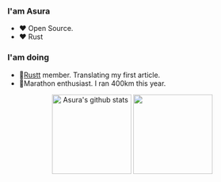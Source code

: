### I'am Asura
- :heart: Open Source.
- :heart: Rust

### I'am doing
- :green_book:[Rustt](https://rusttt.com) member. Translating my first article.
- :running:Marathon enthusiast. I ran 400km this year.

<p align="center" height="240">
  <img height="160" src="https://github-readme-stats-one-bice.vercel.app/api?username=asur4s&show_icons=true" alt="Asura's github stats" />
  <img height="160" src="https://github-readme-stats.vercel.app/api/top-langs/?username=asur4s&hide=html,css,dockerfile,shell,ejs,stylus,javascript&count_private=true&show_icons=true&hide_border=true&layout=compact"/>

</p>
